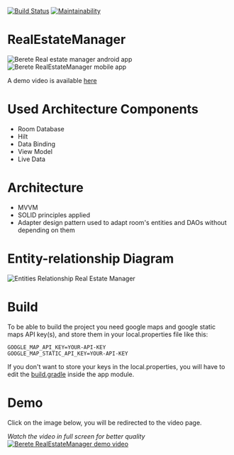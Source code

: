 [![Build Status](https://travis-ci.com/sitatec/RealEstateManager.svg?branch=master)](https://travis-ci.com/sitatec/RealEstateManager) [![Maintainability](https://api.codeclimate.com/v1/badges/7ebf01f657a570d9786f/maintainability)](https://codeclimate.com/github/sitatec/RealEstateManager/maintainability)
# RealEstateManager

![Berete Real estate manager android app](https://github.com/sitatec/RealEstateManager/blob/master/assets/real_estate_manager_banner.png)
![Berete RealEstateManager mobile app](https://github.com/sitatec/RealEstateManager/blob/master/assets/REM_banner_small_screens.png)


A demo video is available [here](#demo)
# Used Architecture Components
  - Room Database
  - Hilt
  - Data Binding
  - View Model
  - Live Data
  
# Architecture
  - MVVM  
  - SOLID principles applied
  - Adapter design pattern used to adapt room's entities and DAOs without depending on them
  
# Entity-relationship Diagram
![Entities Relationship Real Estate Manager](https://github.com/sitatec/RealEstateManager/blob/master/assets/EntityRelationship.png)

# Build
To be able to build the project you need google maps and google static maps API key(s), and store them in your local.properties file like this:
```
GOOGLE_MAP_API_KEY=YOUR-API-KEY
GOOGLE_MAP_STATIC_API_KEY=YOUR-API-KEY
```
If you don't want to store your keys in the local.properties, you will have to edit the [build.gradle](https://github.com/sitatec/RealEstateManager/blob/1e2c41261c4c2ac23369f2feed70bfa5cbe7afcc/app/build.gradle#L20) inside the app module.

# Demo
Click on the image below, you will be redirected to the video page.

_Watch the video in full screen for better quality_
[![Berete RealEstateManager demo video](https://github.com/sitatec/RealEstateManager/blob/master/assets/screenshot.png)](https://drive.google.com/file/d/1LSv3KUzzywHuQjkeqI5HgW6QNaCOGtUZ/view?usp=sharing)
